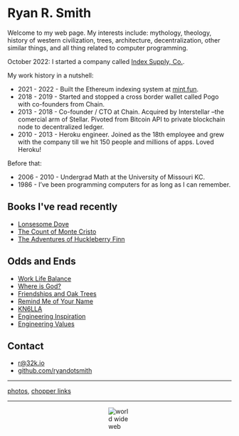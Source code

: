 <h1>Ryan R. Smith</h1>

Welcome to my web page. My interests include: mythology, theology, history of western civilization, trees, architecture, decentralization, other similar things, and all thing related to computer programming.

October 2022: I started a company called [Index Supply, Co.](https://www.indexsupply.com).

My work history in a nutshell:
- 2021 - 2022 - Built the Ethereum indexing system at [mint.fun](https://mint.fun).
- 2018 - 2019 - Started and stopped a cross border wallet called Pogo with co-founders from Chain.
- 2013 - 2018 - Co-founder / CTO at Chain. Acquired by Interstellar –the comercial arm of Stellar. Pivoted from Bitcoin API to private blockchain node to decentralized ledger.
- 2010 - 2013 - Heroku engineer. Joined as the 18th employee and grew with the company till we hit 150 people and millions of apps. Loved Heroku!

Before that:
- 2006 - 2010 - Undergrad Math at the University of Missouri KC.
- 1986 - I’ve been programming computers for as long as I can remember.

## Books I've read recently

- [Lonsesome Dove](https://www.goodreads.com/book/show/256008.Lonesome_Dove)
- [The Count of Monte Cristo](https://www.goodreads.com/book/show/7126.The_Count_of_Monte_Cristo)
- [The Adventures of Huckleberry Finn](https://www.goodreads.com/book/show/2956.The_Adventures_of_Huckleberry_Finn)

## Odds and Ends

* [Work Life Balance](/work-life-balance)
* [Where is God?](/where-is-god)
* [Friendships and Oak Trees](/friendships-and-oak-trees)
* [Remind Me of Your Name](/remind-me-of-your-name)
* [KN6LLA](/kn6lla)
* [Engineering Inspiration](/eng-inspiration)
* [Engineering Values](/eng-vals)

## Contact

* [r@32k.io](mailto:r@32k.io)
* [github.com/ryandotsmith](https://github.com/ryandotsmith)

<hr />

[photos](/photos), [chopper links](/chopper-links)

<hr />
<img src="https://d.32k.io/earth.gif" style="margin: 0 auto; display: block; max-width: 50px;" alt="world wide web">
